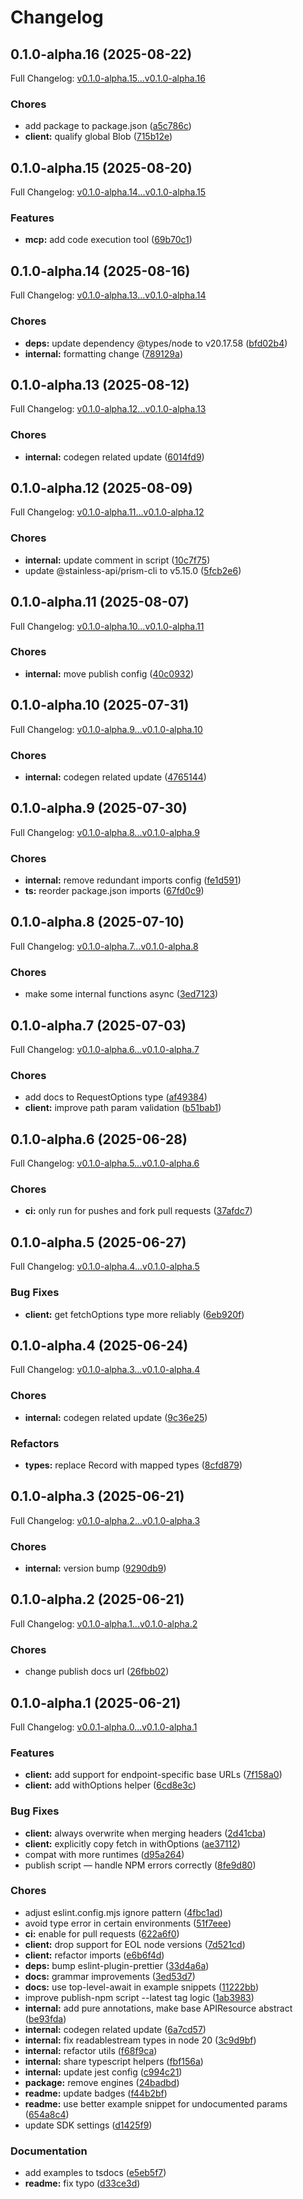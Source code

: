 # Changelog

## 0.1.0-alpha.16 (2025-08-22)

Full Changelog: [v0.1.0-alpha.15...v0.1.0-alpha.16](https://github.com/loyalfriend0615/mcp-demo-project/compare/v0.1.0-alpha.15...v0.1.0-alpha.16)

### Chores

* add package to package.json ([a5c786c](https://github.com/loyalfriend0615/mcp-demo-project/commit/a5c786caddb7ad915828e32d97c9fcbde32cb51d))
* **client:** qualify global Blob ([715b12e](https://github.com/loyalfriend0615/mcp-demo-project/commit/715b12e5306bb7f060592c14654af8909e73fe56))

## 0.1.0-alpha.15 (2025-08-20)

Full Changelog: [v0.1.0-alpha.14...v0.1.0-alpha.15](https://github.com/loyalfriend0615/mcp-demo-project/compare/v0.1.0-alpha.14...v0.1.0-alpha.15)

### Features

* **mcp:** add code execution tool ([69b70c1](https://github.com/loyalfriend0615/mcp-demo-project/commit/69b70c1ed843ecb3797b43a8b6764b75f37f06b1))

## 0.1.0-alpha.14 (2025-08-16)

Full Changelog: [v0.1.0-alpha.13...v0.1.0-alpha.14](https://github.com/loyalfriend0615/mcp-demo-project/compare/v0.1.0-alpha.13...v0.1.0-alpha.14)

### Chores

* **deps:** update dependency @types/node to v20.17.58 ([bfd02b4](https://github.com/loyalfriend0615/mcp-demo-project/commit/bfd02b4a5ecf089df954f6709c9858b903c444d4))
* **internal:** formatting change ([789129a](https://github.com/loyalfriend0615/mcp-demo-project/commit/789129afcf9c110cae543c232363dc6e377ae695))

## 0.1.0-alpha.13 (2025-08-12)

Full Changelog: [v0.1.0-alpha.12...v0.1.0-alpha.13](https://github.com/loyalfriend0615/mcp-demo-project/compare/v0.1.0-alpha.12...v0.1.0-alpha.13)

### Chores

* **internal:** codegen related update ([6014fd9](https://github.com/loyalfriend0615/mcp-demo-project/commit/6014fd988773dd4a66ac0079e4eca848ba120ac8))

## 0.1.0-alpha.12 (2025-08-09)

Full Changelog: [v0.1.0-alpha.11...v0.1.0-alpha.12](https://github.com/loyalfriend0615/mcp-demo-project/compare/v0.1.0-alpha.11...v0.1.0-alpha.12)

### Chores

* **internal:** update comment in script ([10c7f75](https://github.com/loyalfriend0615/mcp-demo-project/commit/10c7f7516f42979ec106a4363e6593770ea10ccc))
* update @stainless-api/prism-cli to v5.15.0 ([5fcb2e6](https://github.com/loyalfriend0615/mcp-demo-project/commit/5fcb2e6c5ace3f5d027bdf2191d806e0dc89c787))

## 0.1.0-alpha.11 (2025-08-07)

Full Changelog: [v0.1.0-alpha.10...v0.1.0-alpha.11](https://github.com/loyalfriend0615/mcp-demo-project/compare/v0.1.0-alpha.10...v0.1.0-alpha.11)

### Chores

* **internal:** move publish config ([40c0932](https://github.com/loyalfriend0615/mcp-demo-project/commit/40c093206a483300e6eb79c13ccedbd0041ce8b5))

## 0.1.0-alpha.10 (2025-07-31)

Full Changelog: [v0.1.0-alpha.9...v0.1.0-alpha.10](https://github.com/loyalfriend0615/mcp-demo-project/compare/v0.1.0-alpha.9...v0.1.0-alpha.10)

### Chores

* **internal:** codegen related update ([4765144](https://github.com/loyalfriend0615/mcp-demo-project/commit/47651448c36ef4de85724c0ee6cf496d7885dc6d))

## 0.1.0-alpha.9 (2025-07-30)

Full Changelog: [v0.1.0-alpha.8...v0.1.0-alpha.9](https://github.com/loyalfriend0615/mcp-demo-project/compare/v0.1.0-alpha.8...v0.1.0-alpha.9)

### Chores

* **internal:** remove redundant imports config ([fe1d591](https://github.com/loyalfriend0615/mcp-demo-project/commit/fe1d5913adce5d3e84d4f9c4b0c7e18e4c550e19))
* **ts:** reorder package.json imports ([67fd0c9](https://github.com/loyalfriend0615/mcp-demo-project/commit/67fd0c9316d47714e285dcd15c0d698a29e3efb3))

## 0.1.0-alpha.8 (2025-07-10)

Full Changelog: [v0.1.0-alpha.7...v0.1.0-alpha.8](https://github.com/loyalfriend0615/mcp-demo-project/compare/v0.1.0-alpha.7...v0.1.0-alpha.8)

### Chores

* make some internal functions async ([3ed7123](https://github.com/loyalfriend0615/mcp-demo-project/commit/3ed7123180f2ef99024a0f69757ba6830839980e))

## 0.1.0-alpha.7 (2025-07-03)

Full Changelog: [v0.1.0-alpha.6...v0.1.0-alpha.7](https://github.com/loyalfriend0615/mcp-demo-project/compare/v0.1.0-alpha.6...v0.1.0-alpha.7)

### Chores

* add docs to RequestOptions type ([af49384](https://github.com/loyalfriend0615/mcp-demo-project/commit/af49384b1115b6b5e26f650869da62814310bf78))
* **client:** improve path param validation ([b51bab1](https://github.com/loyalfriend0615/mcp-demo-project/commit/b51bab11a605f54ab866ce280f80375c9a7ab32d))

## 0.1.0-alpha.6 (2025-06-28)

Full Changelog: [v0.1.0-alpha.5...v0.1.0-alpha.6](https://github.com/loyalfriend0615/mcp-demo-project/compare/v0.1.0-alpha.5...v0.1.0-alpha.6)

### Chores

* **ci:** only run for pushes and fork pull requests ([37afdc7](https://github.com/loyalfriend0615/mcp-demo-project/commit/37afdc71f4f5b2d73eca7ecdd590c5d91253b8cf))

## 0.1.0-alpha.5 (2025-06-27)

Full Changelog: [v0.1.0-alpha.4...v0.1.0-alpha.5](https://github.com/loyalfriend0615/mcp-demo-project/compare/v0.1.0-alpha.4...v0.1.0-alpha.5)

### Bug Fixes

* **client:** get fetchOptions type more reliably ([6eb920f](https://github.com/loyalfriend0615/mcp-demo-project/commit/6eb920f378528ffd0b4f4958a45500991e7915cf))

## 0.1.0-alpha.4 (2025-06-24)

Full Changelog: [v0.1.0-alpha.3...v0.1.0-alpha.4](https://github.com/loyalfriend0615/mcp-demo-project/compare/v0.1.0-alpha.3...v0.1.0-alpha.4)

### Chores

* **internal:** codegen related update ([9c36e25](https://github.com/loyalfriend0615/mcp-demo-project/commit/9c36e2586f11f3a17374b26accb771ae14182730))


### Refactors

* **types:** replace Record with mapped types ([8cfd879](https://github.com/loyalfriend0615/mcp-demo-project/commit/8cfd8790b27046054cfeb08280d7263665e2f077))

## 0.1.0-alpha.3 (2025-06-21)

Full Changelog: [v0.1.0-alpha.2...v0.1.0-alpha.3](https://github.com/loyalfriend0615/mcp-demo-project/compare/v0.1.0-alpha.2...v0.1.0-alpha.3)

### Chores

* **internal:** version bump ([9290db9](https://github.com/loyalfriend0615/mcp-demo-project/commit/9290db9c10643489b1a7d4fba513bbd251e34c7a))

## 0.1.0-alpha.2 (2025-06-21)

Full Changelog: [v0.1.0-alpha.1...v0.1.0-alpha.2](https://github.com/loyalfriend0615/mcp-demo-project/compare/v0.1.0-alpha.1...v0.1.0-alpha.2)

### Chores

* change publish docs url ([26fbb02](https://github.com/loyalfriend0615/mcp-demo-project/commit/26fbb02436d9f60493f1b51920e73d7186db1f4e))

## 0.1.0-alpha.1 (2025-06-21)

Full Changelog: [v0.0.1-alpha.0...v0.1.0-alpha.1](https://github.com/loyalfriend0615/mcp-demo-project/compare/v0.0.1-alpha.0...v0.1.0-alpha.1)

### Features

* **client:** add support for endpoint-specific base URLs ([7f158a0](https://github.com/loyalfriend0615/mcp-demo-project/commit/7f158a01ace7f0cfa64f21d9037ec6f85f2b21d8))
* **client:** add withOptions helper ([6cd8e3c](https://github.com/loyalfriend0615/mcp-demo-project/commit/6cd8e3c25fef65699af953baf0d509bc26e8bf90))


### Bug Fixes

* **client:** always overwrite when merging headers ([2d41cba](https://github.com/loyalfriend0615/mcp-demo-project/commit/2d41cbadca0c63df1e7a91bfa6ab50cc7c5d9ba1))
* **client:** explicitly copy fetch in withOptions ([ae37112](https://github.com/loyalfriend0615/mcp-demo-project/commit/ae371123949ecc7e246916db59d63dfe2b36529b))
* compat with more runtimes ([d95a264](https://github.com/loyalfriend0615/mcp-demo-project/commit/d95a264fd273ea00d4e407e2689a2f298a8ee99b))
* publish script — handle NPM errors correctly ([8fe9d80](https://github.com/loyalfriend0615/mcp-demo-project/commit/8fe9d80165de0b7d876a36aaf5971a7ed51129c9))


### Chores

* adjust eslint.config.mjs ignore pattern ([4fbc1ad](https://github.com/loyalfriend0615/mcp-demo-project/commit/4fbc1ade2be7355055acf7a418a2c611a48c1819))
* avoid type error in certain environments ([51f7eee](https://github.com/loyalfriend0615/mcp-demo-project/commit/51f7eeedbebc6d0dff4d34c820644835cfb25d5c))
* **ci:** enable for pull requests ([622a6f0](https://github.com/loyalfriend0615/mcp-demo-project/commit/622a6f093904b15ce64e9bbdf0809bdeaa04c4cf))
* **client:** drop support for EOL node versions ([7d521cd](https://github.com/loyalfriend0615/mcp-demo-project/commit/7d521cd1b7e1cf749e9c10245d839d64242d2796))
* **client:** refactor imports ([e6b6f4d](https://github.com/loyalfriend0615/mcp-demo-project/commit/e6b6f4dd76844da17c4d7d3b1b4390aee2f7b07e))
* **deps:** bump eslint-plugin-prettier ([33d4a6a](https://github.com/loyalfriend0615/mcp-demo-project/commit/33d4a6a928281b183711a3a5a3c16488cce7cc69))
* **docs:** grammar improvements ([3ed53d7](https://github.com/loyalfriend0615/mcp-demo-project/commit/3ed53d7ac5b02fca86e139c651c64def6da6d2c7))
* **docs:** use top-level-await in example snippets ([11222bb](https://github.com/loyalfriend0615/mcp-demo-project/commit/11222bbeb7214314ce4166eb35de4c4bd1272ddf))
* improve publish-npm script --latest tag logic ([1ab3983](https://github.com/loyalfriend0615/mcp-demo-project/commit/1ab398382f8aedf2f3ce59b219061cb2c71f8cb4))
* **internal:** add pure annotations, make base APIResource abstract ([be93fda](https://github.com/loyalfriend0615/mcp-demo-project/commit/be93fdaf23855e988e66fcbb80c7697643433078))
* **internal:** codegen related update ([6a7cd57](https://github.com/loyalfriend0615/mcp-demo-project/commit/6a7cd5717e084d7aba238ac1fdc978c13f9b54d8))
* **internal:** fix readablestream types in node 20 ([3c9d9bf](https://github.com/loyalfriend0615/mcp-demo-project/commit/3c9d9bf4aa63d8ab438de0408b70778ad971c547))
* **internal:** refactor utils ([f68f9ca](https://github.com/loyalfriend0615/mcp-demo-project/commit/f68f9cac70f5fe18f12f3378c3d071b7d4754424))
* **internal:** share typescript helpers ([fbf156a](https://github.com/loyalfriend0615/mcp-demo-project/commit/fbf156a9cb28364cb182f7273de7686dafbbf6d1))
* **internal:** update jest config ([c994c21](https://github.com/loyalfriend0615/mcp-demo-project/commit/c994c21bd4c23d76681c6fc445e476f87c6ce3e5))
* **package:** remove engines ([24badbd](https://github.com/loyalfriend0615/mcp-demo-project/commit/24badbdb9ee85b994674ef2d605ee782826ab417))
* **readme:** update badges ([f44b2bf](https://github.com/loyalfriend0615/mcp-demo-project/commit/f44b2bfe9f05a970dd5cc55111524865fe727534))
* **readme:** use better example snippet for undocumented params ([654a8c4](https://github.com/loyalfriend0615/mcp-demo-project/commit/654a8c4298b54246ffded35dabd8c72330c71882))
* update SDK settings ([d1425f9](https://github.com/loyalfriend0615/mcp-demo-project/commit/d1425f9911cfdea6a49f836070311b3f715fdea5))


### Documentation

* add examples to tsdocs ([e5eb5f7](https://github.com/loyalfriend0615/mcp-demo-project/commit/e5eb5f79e9a0eb91b27ef5df4b4aaee4b2f90270))
* **readme:** fix typo ([d33ce3d](https://github.com/loyalfriend0615/mcp-demo-project/commit/d33ce3d23046c83d32093d0e51fd858b1efcd96b))
